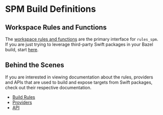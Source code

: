 # SPM Build Definitions

## Workspace Rules and Functions

The [workspace rules and functions](/doc/workspace_rules.md) are the primary interface for
`rules_spm`. If you are just trying to leverage third-party Swift packages in your Bazel build,
start [here](/doc/workspace_rules.md).

## Behind the Scenes

If you are interested in viewing documentation about the rules, providers and APIs that are used to
build and expose targets from Swift packages, check out their respective documentation.

- [Build Rules](/doc/build_rules.md)
- [Providers](/doc/providers.md)
- [API](/doc/api.md)
